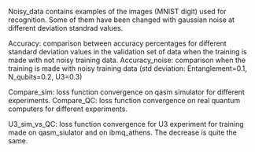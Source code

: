 Noisy_data contains examples of the images (MNIST digit) used for recognition. Some of them have been changed with gaussian noise at different deviation standrad values.

Accuracy: comparison between accuracy percentages for different standard deviation values in the validation set of data when the training is made with not noisy training data.
Accuracy_noise:  comparison when the training is made with noisy training data (std deviation: Entanglement=0.1, N_qubits=0.2, U3=0.3)

Compare_sim: loss function convergence on qasm simulator for different experiments.
Compare_QC: loss function convergence on real quantum computers for different experiments.

U3_sim_vs_QC: loss function convergence for U3 experiment for training made on qasm_siulator and on ibmq_athens. The decrease is quite the same.
